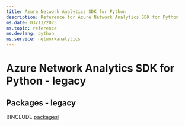 ```yaml
---
title: Azure Network Analytics SDK for Python
description: Reference for Azure Network Analytics SDK for Python
ms.date: 03/11/2025
ms.topic: reference
ms.devlang: python
ms.service: networkanalytics
---
```

# Azure Network Analytics SDK for Python - legacy
## Packages - legacy
[!INCLUDE [packages](network-analytics-index.md)]